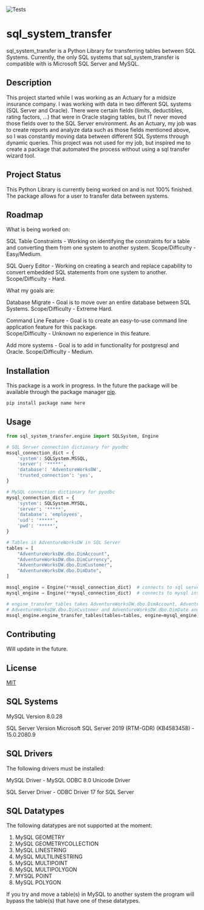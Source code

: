 ![Tests](https://github.com/mcyp025developer/sql_system_transfer/actions/workflows/tests.yml/badge.svg)

# sql_system_transfer

sql_system_transfer is a Python Library for transferring tables between SQL Systems.  Currently, the only SQL 
systems that sql_system_transfer is compatible with is Microsoft SQL Server and MySQL.

## Description

This project started while I was working as an Actuary for a midsize insurance company.  I was working with data in
two different SQL systems (SQL Server and Oracle). There were certain fields (limits, deductibles, rating factors, ...) 
that were in Oracle staging tables, but IT never moved those fields over to the SQL Server 
environment.  As an Actuary, my job was to create reports and analyze data such as those fields mentioned above, so I 
was constantly moving data between different SQL Systems through dynamic queries.  This project was not used for my job,
but inspired me to create a package that automated the process without using a sql transfer wizard tool.

## Project Status

This Python Library is currently being worked on and is not 100% finished.  The package allows for 
a user to transfer data between systems.  

## Roadmap

What is being worked on:

SQL Table Constraints - Working on identifying the constraints for a table and converting them from one system to
another system.  Scope/Difficulty - Easy/Medium. 

SQL Query Editor - Working on creating a search and replace capability to convert embedded SQL statements from one
system to another.  Scope/Difficulty - Hard.

What my goals are:

Database Migrate - Goal is to move over an entire database between SQL Systems.  Scope/Difficulty - Extreme Hard.

Command Line Feature - Goal is to create an easy-to-use command line application feature for this package.  
Scope/Difficulty - Unknown no experience in this feature.

Add more systems - Goal is to add in functionality for postgresql and Oracle.  Scope/Difficulty - Medium.

## Installation

This package is a work in progress.  In the future the package will be available through the package manager 
[pip](https://pip.pypa.io/en/stable/).  

```bash
pip install package name here
```

## Usage

```python
from sql_system_transfer.engine import SQLSystem, Engine

# SQL Server connection dictionary for pyodbc
mssql_connection_dict = {
    'system': SQLSystem.MSSQL,
    'server': '*****',
    'database': 'AdventureWorksDW',
    'trusted_connection': 'yes',
}

# MySQL connection dictionary for pyodbc
mysql_connection_dict = {
    'system': SQLSystem.MYSQL,
    'server': '*****',
    'database': 'employees',
    'uid': '*****',
    'pwd': '*****',
}

# Tables in AdventureWorksDW in SQL Server
tables = [
    "AdventureWorksDW.dbo.DimAccount",
    "AdventureWorksDW.dbo.DimCurrency",
    "AdventureWorksDW.dbo.DimCustomer",
    "AdventureWorksDW.dbo.DimDate",
]

mssql_engine = Engine(**mssql_connection_dict)  # connects to sql server instance 
mysql_engine = Engine(**mysql_connection_dict)  # connects to mysql instance

# engine_transfer_tables takes AdventureWorksDW.dbo.DimAccount, AdventureWorksDW.dbo.DimCurrency, 
# AdventureWorksDW.dbo.DimCustomer and AdventureWorksDW.dbo.DimDate and moves the data from sql server to mysql.
mssql_engine.engine_transfer_tables(tables=tables, engine=mysql_engine)

```
## Contributing

Will update in the future.

## License
[MIT](https://choosealicense.com/licenses/mit/)

## SQL Systems

MySQL Version 8.0.28

SQL Server Version Microsoft SQL Server 2019 (RTM-GDR) (KB4583458) - 15.0.2080.9 


## SQL Drivers

The following drivers must be installed:

MySQL Driver - MySQL ODBC 8.0 Unicode Driver

SQL Server Driver - ODBC Driver 17 for SQL Server

## SQL Datatypes

The following datatypes are not supported at the moment:

1. MySQL GEOMETRY
2. MySQL GEOMETRYCOLLECTION
3. MySQL LINESTRING
4. MySQL MULTILINESTRING
5. MySQL MULTIPOINT
6. MySQL MULTIPOLYGON
7. MYSQL POINT
8. MySQL POLYGON

If you try and move a table(s) in MySQL to another system the program will bypass the table(s) that have one of these
datatypes.